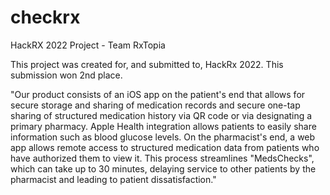 # checkrx
HackRX 2022 Project - Team RxTopia

This project was created for, and submitted to, HackRx 2022. This submission won 2nd place. 

"Our product consists of an iOS app on the patient's end that allows for secure storage and sharing of medication records and secure one-tap sharing of structured medication history via QR code or via designating a primary pharmacy. Apple Health integration allows patients to easily share information such as blood glucose levels. On the pharmacist's end, a web app allows remote access to structured medication data from patients who have authorized them to view it. This process streamlines "MedsChecks", which can take up to 30 minutes, delaying service to other patients by the pharmacist and leading to patient dissatisfaction."
